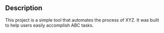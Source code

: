 ## Description
This project is a simple tool that automates the process of XYZ. It was built to help users easily accomplish ABC tasks.
